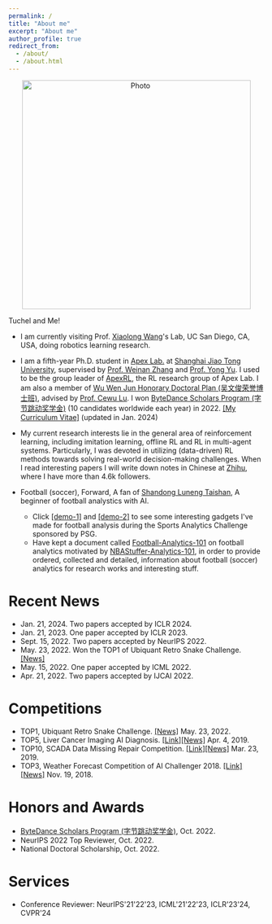 ```yaml
---
permalink: /
title: "About me"
excerpt: "About me"
author_profile: true
redirect_from: 
  - /about/
  - /about.html
---
```


<p align="center">
  <img src="https://ericonaldo.github.io/files/mhliu.jpg?raw=true" alt="Photo" style="width: 450px;"
  alt="Tuchel and Me!"/> 
</p>


<!--* I am an undergraduate student in the Computer Science Department at [Southwest Jiao Tong University](http://www.swjtu.edu.cn/) and I am an admitted Ph.D student of [Apex Lab.](http://apex.sjtu.edu.cn) at [Shanghai Jiao Tong University](http://en.sjtu.edu.cn/). [[Curriculum Vitae]](/files/minghuanliu_cv.pdf)(update in Sept. 2019)
    * I will receive my Bachelor’s Degree at June 2019. My undergraduate research advisors are [Prof. Tianrui Li](http://userweb.swjtu.edu.cn/Userweb/trli30/index.htm) and my Ph.D research advisors will be [Prof. Weinan Zhang](http://wnzhang.net/) and [Prof. Yong Yu](http://apex.sjtu.edu.cn/members/yyu).
-->

[//]: #
    Tuchel and Me!

<!-- * I received my Bachelor’s Degree at [Southwest Jiao Tong University](http://www.swjtu.edu.cn/) at June 2019. I am now pursuing my Ph.D. degree in [Apex Lab.](http://apex.sjtu.edu.cn) at [Shanghai Jiao Tong University](http://en.sjtu.edu.cn/) supervised by [Prof. Weinan Zhang](http://wnzhang.net/) and [Prof. Yong Yu](http://apex.sjtu.edu.cn/members/yyu). I used to be the group leader of [ApexRL](https://github.com/apexrl), the RL research group of Apex Lab. I am also a member of [Wu Wen Jun Honorary Doctoral Plan (吴文俊荣誉博士班)](https://xsb.seiee.sjtu.edu.cn/xsb/info/33498.htm), advised by [Prof. Cewu Lu](https://www.mvig.org/). I won [ByteDance Scholars Program (字节跳动奖学金)](https://ur.bytedance.com/scholarship) (10 candidates worldwide each year) in 2022. [[My Curriculum Vitae]](/files/minghuanliu_cv.pdf) (update in Jan. 2023) -->
* I am currently visiting Prof. [Xiaolong Wang](https://xiaolonw.github.io/)'s Lab, UC San Diego, CA, USA, doing robotics learning research. 

* I am a fifth-year Ph.D. student in [Apex Lab.](http://apex.sjtu.edu.cn) at [Shanghai Jiao Tong University](http://en.sjtu.edu.cn/), supervised by [Prof. Weinan Zhang](http://wnzhang.net/) and [Prof. Yong Yu](http://apex.sjtu.edu.cn/members/yyu). I used to be the group leader of [ApexRL](https://github.com/apexrl), the RL research group of Apex Lab. I am also a member of [Wu Wen Jun Honorary Doctoral Plan (吴文俊荣誉博士班)](https://xsb.seiee.sjtu.edu.cn/xsb/info/33498.htm), advised by [Prof. Cewu Lu](https://www.mvig.org/). I won [ByteDance Scholars Program (字节跳动奖学金)](https://ur.bytedance.com/scholarship) (10 candidates worldwide each year) in 2022. [[My Curriculum Vitae]](/files/minghuanliu_cv.pdf) (updated in Jan. 2024)

* My current research interests lie in the general area of reinforcement learning, including imitation learning, offline RL and RL in multi-agent systems. Particularly, I was devoted in utilizing (data-driven) RL methods towards solving real-world decision-making challenges. When I read interesting papers I will write down notes in Chinese at [Zhihu](https://www.zhihu.com/people/eric-liu-57-75/posts), where I have more than 4.6k followers.

* Football (soccer), Forward, A fan of [Shandong Luneng Taishan](http://www.lnts.com.cn/), A beginner of football analystics with AI. 
    * Click [[demo-1]](/files/sac-demo1.mp4) and [[demo-2]](/files/sac-demo2.mp4) to see some interesting gadgets I've made for football analysis during the Sports Analytics Challenge sponsored by PSG. 
    <!-- * Click [[doc-1]](/files/mot_project.pdf) to see a small project that I've made with my classmates about Multi-Object Tracking for basketball players on NCAA video dataset. -->
    * Have kept a document called [Football-Analytics-101](https://football-analytics-101.readthedocs.io) on football analytics motivated by [NBAStuffer-Analytics-101](https://www.nbastuffer.com/analytics-101/), in order to provide ordered, collected and detailed, information about football (soccer) analytics for research works and interesting stuff. <!-- I will be geard towards collecting such information and try to find interesting topics to do as a research hobby.-->



# Recent News
* Jan. 21, 2024. Two papers accepted by ICLR 2024.
* Jan. 21, 2023. One paper accepted by ICLR 2023.
* Sept. 15, 2022. Two papers accepted by NeurIPS 2022.
* May. 23, 2022. Won the TOP1 of Ubiquant Retro Snake Challenge. [[News]](https://mp.weixin.qq.com/s/PbdfoV7eKC02-rp0a9UrLw)
* May. 15, 2022. One paper accepted by ICML 2022.
* Apr. 21, 2022. Two papers accepted by IJCAI 2022.
<!-- * Nov. 18, 2021. Became a small contributor to OpenAI gym :). -->
<!-- * Sept. 29, 2021. One paper accepted by NeurIPS 2021. -->
<!--* * June. 19, 2021. One paper accepted by ECML-PKDD 2021.-->
<!--* * Apr. 29, 2021. One paper accepted by IJCAI 2021.-->
<!--* * Dec. 18, 2020. One paper accepted by AAMAS 2021.-->
<!--* * Dec. 20, 2019. One paper accepted by ICLR 2020.-->
<!--* Oct. 6, 2019. Started to keep a document called [Football-Analytics-101](https://football-analytics-101.readthedocs.io) on football analytics.-->
<!--* Sept. 25, 2019. A paper was submitted to ICLR 2020.-->
<!--* July 30, our paper "Automatic Proofreading in Chinese: Detect and Correct Spelling Errors in Character-level with Deep Neural" was accepted by NLPCC2020 (CCF-C), work was done when I was undergraduate.-->
<!--* July 30, our paper "Generative Adversarial Exploration for Reinforcement Learning" was accepted by DAI2019, work was done when I was undergraduate.-->
<!-- * July 30, one paper was accepted by DAI2019.-->
<!-- * July 30, one paper was accepted by NLPCC2020 (CCF-C).-->
<!-- * * May. 26, 2019. Became a finalist and win the TOP6 of Sports Analytics Challenge sponsored by PSG. [[Link]](https://www.agorize.com/en/challenges/xpsg/pages/brief)[[News]](https://www.agorize.com/en/challenges/xpsg/pages/finale?lang=en)-->
<!-- * * Apr. 4, 2019. Won the TOP5 of the Liver Cancer Imaging AI Diagnosis. [[Link]](https://www.datafountain.cn/competitions/335)[[News]](https://mp.weixin.qq.com/s/yA_M4u71RLKoFKuKd9Jqiw)-->
<!-- * * Mar. 23, 2019. Won the TOP10 of the SCADA Data Missing Repair Competition. [[Link]](https://www.datafountain.cn/competitions/333)[[News]](https://mp.weixin.qq.com/s/FKtJ-W3h8u5Rwikpym1Ibw)-->
<!-- * * Nov. 19, 2018. Won the TOP3 of the Weather Forecast Competition of AI Challenger 2018. [[Link]](https://challenger.ai)[[News]](https://challenger.ai//ai_challenger_2018_winners)-->

# Competitions
* TOP1, Ubiquant Retro Snake Challenge. [[News]](https://mp.weixin.qq.com/s/PbdfoV7eKC02-rp0a9UrLw) May. 23, 2022.
* TOP5, Liver Cancer Imaging AI Diagnosis. [[Link]](https://www.datafountain.cn/competitions/335)[[News]](https://mp.weixin.qq.com/s/yA_M4u71RLKoFKuKd9Jqiw) Apr. 4, 2019.
* TOP10, SCADA Data Missing Repair Competition. [[Link]](https://www.datafountain.cn/competitions/333)[[News]](https://mp.weixin.qq.com/s/FKtJ-W3h8u5Rwikpym1Ibw)  Mar. 23, 2019.
* TOP3, Weather Forecast Competition of AI Challenger 2018. [[Link]](https://challenger.ai)[[News]](https://challenger.ai//ai_challenger_2018_winners) Nov. 19, 2018. 

# Honors and Awards
* [ByteDance Scholars Program (字节跳动奖学金)](https://ur.bytedance.com/scholarship), Oct. 2022.
* NeurIPS 2022 Top Reviewer, Oct. 2022.
* National Doctoral Scholarship, Oct. 2022.

# Services
* Conference Reviewer: NeurIPS'21'22'23, ICML'21'22'23, ICLR'23'24, CVPR'24

<script type="text/javascript" id="clustrmaps" src="//cdn.clustrmaps.com/map_v2.js?cl=ffffff&w=300&t=tt&d=rDlsdB4pV8wqXioR_ge-XrLwUTX3P199VHcYBtdl-wU"></script>

<!-- Default Statcounter code for My personal site  
<script type="text/javascript">
var sc_project=12037091; 
var sc_invisible=0; 
var sc_security="f3e3a82d"; 
var sc_https=1; 
var scJsHost = "https://";
document.write("<sc"+"ript type='text/javascript' src='" + scJsHost+
"statcounter.com/counter/counter.js'></"+"script>");
</script>
<noscript><div class="statcounter"><a title="Web Analytics Made Easy -
StatCounter" href="https://statcounter.com/" target="_blank"><img
class="statcounter" src="https://c.statcounter.com/12037091/0/f3e3a82d/0/"
alt="Web Analytics Made Easy - StatCounter"></a></div></noscript>
 End of Statcounter Code -->
